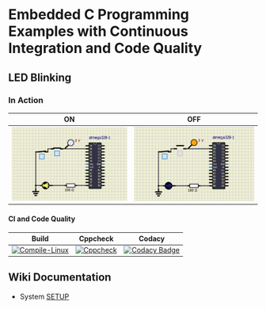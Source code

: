 # Embedded C Programming Examples with Continuous Integration and Code Quality
## LED Blinking 

### In Action

|ON|OFF|
|:--:|:--:|
|![ON](simulation/ON.png)|![OFF](simulation/OFF.png)|

#### CI and Code Quality

|Build|Cppcheck|Codacy|
|:--:|:--:|:--:|
|[![Compile-Linux](https://github.com/Bharathgopal/Emb-C/actions/workflows/Compile.yml/badge.svg)](https://github.com/Bharathgopal/Emb-C/actions/workflows/Compile.yml)|[![Cppcheck](https://github.com/Bharathgopal/Emb-C/Emb-C/actions/workflows/CodeQulaity.yml/badge.svg)](https://github.com/Bharathgopal/Emb-C/actions/workflows/CodeQulaity.yml)|[![Codacy Badge](https://app.codacy.com/project/badge/Grade/ef72d9c431834079b700bd7af0246519)](https://www.codacy.com/gh/sushmacharihar/Emb-C/dashboard?utm_source=github.com&amp;utm_medium=referral&amp;utm_content=sushmacharihar/Emb-C&amp;utm_campaign=Badge_Grade)

## Wiki Documentation
* System [  SETUP](https://github.com/sushmacharihar/Emb-C/wiki)
